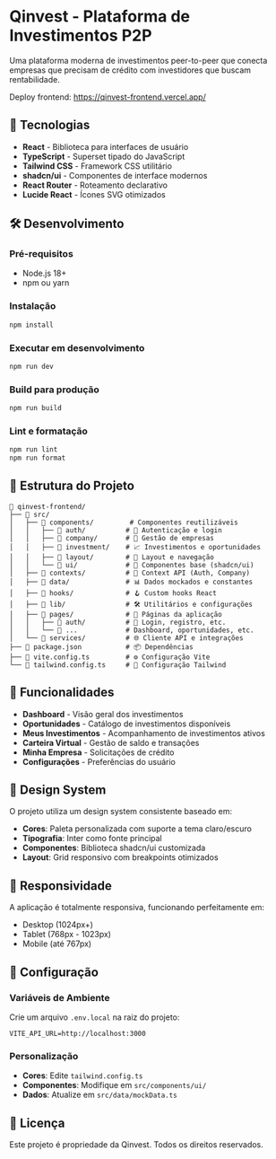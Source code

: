 # Qinvest - Plataforma de Investimentos P2P

Uma plataforma moderna de investimentos peer-to-peer que conecta empresas que precisam de crédito com investidores que buscam rentabilidade.

Deploy frontend:
https://qinvest-frontend.vercel.app/

## 🚀 Tecnologias

- **React** - Biblioteca para interfaces de usuário
- **TypeScript** - Superset tipado do JavaScript
- **Tailwind CSS** - Framework CSS utilitário
- **shadcn/ui** - Componentes de interface modernos
- **React Router** - Roteamento declarativo
- **Lucide React** - Ícones SVG otimizados

## 🛠️ Desenvolvimento

### Pré-requisitos
- Node.js 18+ 
- npm ou yarn

### Instalação
```bash
npm install
```

### Executar em desenvolvimento
```bash
npm run dev
```

### Build para produção
```bash
npm run build
```

### Lint e formatação
```bash
npm run lint
npm run format
```

## 📁 Estrutura do Projeto

```
📁 qinvest-frontend/
├── 📁 src/
│   ├── 📁 components/         # Componentes reutilizáveis
│   │   ├── 📁 auth/          # 🔐 Autenticação e login
│   │   ├── 📁 company/       # 🏢 Gestão de empresas
│   │   ├── 📁 investment/    # 📈 Investimentos e oportunidades
│   │   ├── 📁 layout/        # 🎨 Layout e navegação
│   │   └── 📁 ui/            # 🧩 Componentes base (shadcn/ui)
│   ├── 📁 contexts/          # 🔄 Context API (Auth, Company)
│   ├── 📁 data/              # 📊 Dados mockados e constantes
│   ├── 📁 hooks/             # 🪝 Custom hooks React
│   ├── 📁 lib/               # 🛠️ Utilitários e configurações
│   ├── 📁 pages/             # 📄 Páginas da aplicação
│   │   ├── 📁 auth/          # 🔑 Login, registro, etc.
│   │   └── 📁 ...            # Dashboard, oportunidades, etc.
│   └── 📁 services/          # 🌐 Cliente API e integrações
├── 📄 package.json           # 📦 Dependências
├── 📄 vite.config.ts         # ⚙️ Configuração Vite
└── 📄 tailwind.config.ts     # 🎨 Configuração Tailwind
```

## 🎯 Funcionalidades

- **Dashboard** - Visão geral dos investimentos
- **Oportunidades** - Catálogo de investimentos disponíveis
- **Meus Investimentos** - Acompanhamento de investimentos ativos
- **Carteira Virtual** - Gestão de saldo e transações
- **Minha Empresa** - Solicitações de crédito
- **Configurações** - Preferências do usuário

## 🎨 Design System

O projeto utiliza um design system consistente baseado em:
- **Cores**: Paleta personalizada com suporte a tema claro/escuro
- **Tipografia**: Inter como fonte principal
- **Componentes**: Biblioteca shadcn/ui customizada
- **Layout**: Grid responsivo com breakpoints otimizados

## 📱 Responsividade

A aplicação é totalmente responsiva, funcionando perfeitamente em:
- Desktop (1024px+)
- Tablet (768px - 1023px)
- Mobile (até 767px)

## 🔧 Configuração

### Variáveis de Ambiente
Crie um arquivo `.env.local` na raiz do projeto:
```env
VITE_API_URL=http://localhost:3000
```

### Personalização
- **Cores**: Edite `tailwind.config.ts`
- **Componentes**: Modifique em `src/components/ui/`
- **Dados**: Atualize em `src/data/mockData.ts`

## 📄 Licença

Este projeto é propriedade da Qinvest. Todos os direitos reservados.